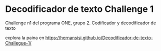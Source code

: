 # Decodificador de texto Challenge 1
Challenge n1 del programa ONE, grupo 2.
Codificador y decodificador de texto

explora la paina en https://hernansisi.github.io/Decodificador-de-texto-Challegue-1/
